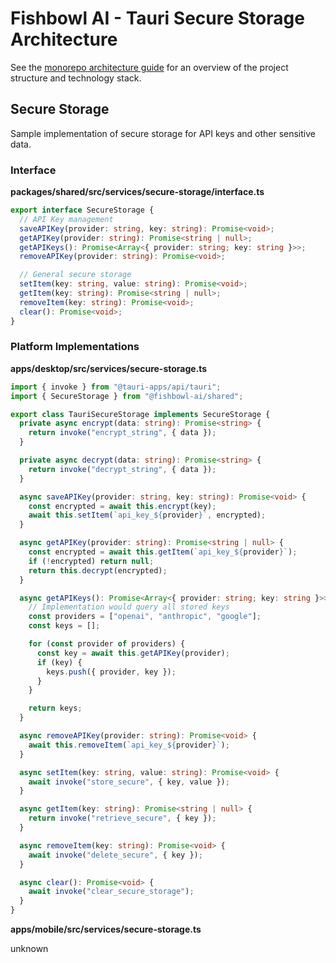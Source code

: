# Fishbowl AI - Tauri Secure Storage Architecture

See the [monorepo architecture guide](./monorepo.md) for an overview of the project structure and technology stack.

## Secure Storage

Sample implementation of secure storage for API keys and other sensitive data.

### Interface

**packages/shared/src/services/secure-storage/interface.ts**

```typescript
export interface SecureStorage {
  // API Key management
  saveAPIKey(provider: string, key: string): Promise<void>;
  getAPIKey(provider: string): Promise<string | null>;
  getAPIKeys(): Promise<Array<{ provider: string; key: string }>>;
  removeAPIKey(provider: string): Promise<void>;

  // General secure storage
  setItem(key: string, value: string): Promise<void>;
  getItem(key: string): Promise<string | null>;
  removeItem(key: string): Promise<void>;
  clear(): Promise<void>;
}
```

### Platform Implementations

**apps/desktop/src/services/secure-storage.ts**

```typescript
import { invoke } from "@tauri-apps/api/tauri";
import { SecureStorage } from "@fishbowl-ai/shared";

export class TauriSecureStorage implements SecureStorage {
  private async encrypt(data: string): Promise<string> {
    return invoke("encrypt_string", { data });
  }

  private async decrypt(data: string): Promise<string> {
    return invoke("decrypt_string", { data });
  }

  async saveAPIKey(provider: string, key: string): Promise<void> {
    const encrypted = await this.encrypt(key);
    await this.setItem(`api_key_${provider}`, encrypted);
  }

  async getAPIKey(provider: string): Promise<string | null> {
    const encrypted = await this.getItem(`api_key_${provider}`);
    if (!encrypted) return null;
    return this.decrypt(encrypted);
  }

  async getAPIKeys(): Promise<Array<{ provider: string; key: string }>> {
    // Implementation would query all stored keys
    const providers = ["openai", "anthropic", "google"];
    const keys = [];

    for (const provider of providers) {
      const key = await this.getAPIKey(provider);
      if (key) {
        keys.push({ provider, key });
      }
    }

    return keys;
  }

  async removeAPIKey(provider: string): Promise<void> {
    await this.removeItem(`api_key_${provider}`);
  }

  async setItem(key: string, value: string): Promise<void> {
    await invoke("store_secure", { key, value });
  }

  async getItem(key: string): Promise<string | null> {
    return invoke("retrieve_secure", { key });
  }

  async removeItem(key: string): Promise<void> {
    await invoke("delete_secure", { key });
  }

  async clear(): Promise<void> {
    await invoke("clear_secure_storage");
  }
}
```

**apps/mobile/src/services/secure-storage.ts**

unknown
